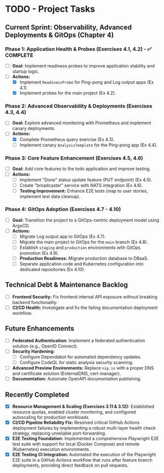 # TODO - Project Tasks

## Current Sprint: Observability, Advanced Deployments & GitOps (Chapter 4)

### Phase 1: Application Health & Probes (Exercises 4.1, 4.2) - ✅ COMPLETE
- [ ] **Goal:** Implement readiness probes to improve application stability and startup logic.
- [ ] **Actions:**
    - [x] Implement `ReadinessProbe` for Ping-pong and Log output apps (Ex 4.1).
    - [x] Implement probes for the main project (Ex 4.2).

### Phase 2: Advanced Observability & Deployments (Exercises 4.3, 4.4)
- [ ] **Goal:** Explore advanced monitoring with Prometheus and implement canary deployments.
- [ ] **Actions:**
    - [x] Complete Prometheus query exercise (Ex 4.3).
    - [ ] Implement canary `AnalysisTemplate` for the Ping-pong app (Ex 4.4).

### Phase 3: Core Feature Enhancement (Exercises 4.5, 4.6)
- [ ] **Goal:** Add core features to the todo application and improve testing.
- [ ] **Actions:**
    - [ ] Implement "Done" status update feature (PUT endpoint) (Ex 4.5).
    - [ ] Create "broadcaster" service with NATS integration (Ex 4.6).
    - [ ] **Testing Improvement:** Enhance E2E tests (map to user stories, implement test data cleanup).

### Phase 4: GitOps Adoption (Exercises 4.7 - 4.10)
- [ ] **Goal:** Transition the project to a GitOps-centric deployment model using ArgoCD.
- [ ] **Actions:**
    - [ ] Migrate Log output app to GitOps (Ex 4.7).
    - [ ] Migrate the main project to GitOps for the `main` branch (Ex 4.8).
    - [ ] Establish `staging` and `production` environments with GitOps promotion (Ex 4.9).
    - [ ] **Production Readiness:** Migrate production database to DBaaS.
    - [ ] Separate application code and Kubernetes configuration into dedicated repositories (Ex 4.10).

## Technical Debt & Maintenance Backlog
- [ ] **Frontend Security:** Fix frontend internal API exposure without breaking backend functionality.
- [ ] **CI/CD Health:** Investigate and fix the failing documentation deployment workflow.

## Future Enhancements
- [ ] **Federated Authentication:** Implement a federated authentication solution (e.g., OpenID Connect).
- [ ] **Security Hardening:**
    - [ ] Configure Dependabot for automated dependency updates.
    - [ ] Configure CodeQL for static analysis security scanning.
- [ ] **Advanced Preview Environments:** Replace `nip.io` with a proper DNS and certificate solution (ExternalDNS, cert-manager).
- [ ] **Documentation:** Automate OpenAPI documentation publishing.

## Recently Completed
- [x] **Resource Management & Scaling (Exercises 3.11 & 3.12):** Established resource quotas, enabled cluster monitoring, and configured autoscaling for production workloads.
- [x] **CI/CD Pipeline Reliability Fix:** Resolved critical GitHub Actions deployment failures by implementing a robust multi-layer health check strategy, replacing unreliable port-forwarding.
- [x] **E2E Testing Foundation:** Implemented a comprehensive Playwright E2E test suite with support for local (Docker Compose) and remote (Kubernetes) execution environments.
- [x] **E2E Testing CI Integration:** Automated the execution of the Playwright E2E suite in a GitHub Actions workflow that runs after feature branch deployments, providing direct feedback on pull requests.
